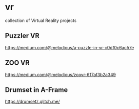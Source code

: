 # vr
collection of Virtual Reality projects       

## Puzzler VR       
https://medium.com/@melodious/a-puzzle-in-vr-c0df0c6ac57e       

## ZOO VR       
https://medium.com/@melodious/zoovr-617af3b2a349       

## Drumset in A-Frame
https://drumsetz.glitch.me/ 
